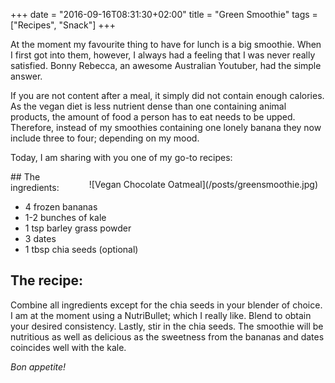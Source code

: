 +++
date = "2016-09-16T08:31:30+02:00"
title = "Green Smoothie"
tags = ["Recipes", "Snack"]
+++


At the moment my favourite thing to have for lunch is a big smoothie. When I first got into them, however, I always had 
a feeling that I was never really satisfied. Bonny Rebecca, an awesome Australian Youtuber, had the simple answer.
<!--more--> 

If you are not content after a meal, it simply did not contain enough calories. As the vegan diet is less nutrient dense 
than one containing animal products, the amount of food a person has to eat needs to be upped. Therefore, instead of my
smoothies containing one lonely banana they now include three to four; depending on my mood. 

Today, I am sharing with you one of my go-to recipes:
<div style="float:right; padding:12px;">
![Vegan Chocolate Oatmeal](/posts/greensmoothie.jpg)
</div>
## The ingredients:

- 4 frozen bananas
- 1-2 bunches of kale 
- 1 tsp barley grass powder
- 3 dates
- 1 tbsp chia seeds (optional)

## The recipe:
Combine all ingredients except for the chia seeds in your blender of choice. I am at the moment using a NutriBullet; 
which I really like. Blend to obtain your desired consistency. Lastly, stir in the chia seeds. The smoothie will be nutritious 
as well as delicious as the sweetness from the bananas and dates coincides well with the kale. 

*Bon appetite!* 
